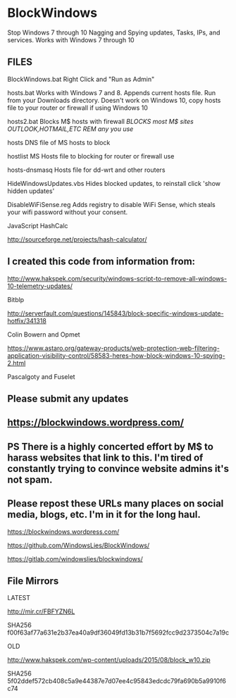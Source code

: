 # BlockWindows
Stop Windows 7 through 10 Nagging and Spying updates, Tasks, IPs, and services. Works with Windows 7 through 10

FILES
-----

BlockWindows.bat Right Click and "Run as Admin"

hosts.bat Works with Windows 7 and 8. Appends current hosts file. Run from your Downloads directory.
Doesn't work on Windows 10, copy hosts file to your router or firewall if using Windows 10

hosts2.bat Blocks M$ hosts with firewall *BLOCKS most M$ sites OUTLOOK,HOTMAIL,ETC REM any you use*

hosts DNS file of MS hosts to block

hostlist MS Hosts file to blocking for router or firewall use

hosts-dnsmasq Hosts file for dd-wrt and other routers 

HideWindowsUpdates.vbs Hides blocked updates, to reinstall click 'show hidden updates'

DisableWiFiSense.reg Adds registry to disable WiFi Sense, which steals your wifi password without your consent.

JavaScript HashCalc

http://sourceforge.net/projects/hash-calculator/

I created this code from information from:
--

http://www.hakspek.com/security/windows-script-to-remove-all-windows-10-telemetry-updates/

Bitblp

http://serverfault.com/questions/145843/block-specific-windows-update-hotfix/341318

Colin Bowern and Opmet

https://www.astaro.org/gateway-products/web-protection-web-filtering-application-visibility-control/58583-heres-how-block-windows-10-spying-2.html

Pascalgoty and Fuselet

Please submit any updates
-------
https://blockwindows.wordpress.com/
---
PS There is a highly concerted effort by M$ to harass websites that link to this. I'm tired of constantly trying to convince website admins it's not spam.
--
Please repost these URLs many places on social media, blogs, etc. I'm in it for the long haul.
--
https://blockwindows.wordpress.com/

https://github.com/WindowsLies/BlockWindows/

https://gitlab.com/windowslies/blockwindows/

File Mirrors
--
LATEST

http://mir.cr/FBFYZN6L

SHA256 f00f63af77a631e2b37ea40a9df36049fd13b31b7f5692fcc9d2373504c7a19c

OLD

http://www.hakspek.com/wp-content/uploads/2015/08/block_w10.zip

SHA256 5f02ddef572cb408c5a9e44387e7d07ee4c95843edcdc79fa690b5a9910f6c74
